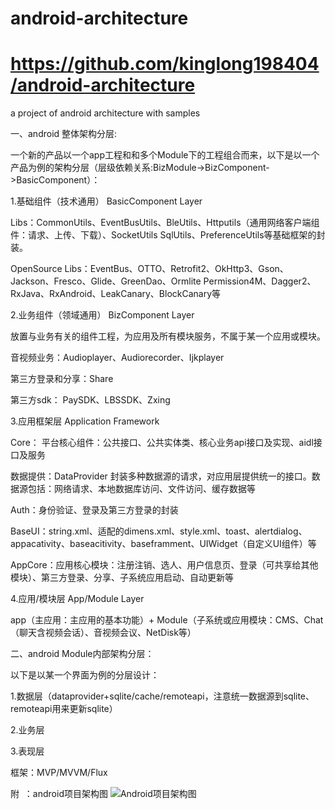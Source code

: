 # android-architecture
# https://github.com/kinglong198404/android-architecture
a project of android architecture with samples

一、android 整体架构分层: 

一个新的产品以一个app工程和和多个Module下的工程组合而来，以下是以一个产品为例的架构分层（层级依赖关系:BizModule->BizComponent->BasicComponent）：

    
1.基础组件（技术通用） BasicComponent Layer 

 Libs：CommonUtils、EventBusUtils、BleUtils、Httputils（通用网络客户端组件：请求、上传、下载）、SocketUtils
       SqlUtils、PreferenceUtils等基础框架的封装。
  
 OpenSource Libs：EventBus、OTTO、Retrofit2、OkHttp3、Gson、Jackson、Fresco、Glide、GreenDao、Ormlite
       Permission4M、Dagger2、RxJava、RxAndroid、LeakCanary、BlockCanary等
       
2.业务组件（领域通用） BizComponent Layer

  放置与业务有关的组件工程，为应用及所有模块服务，不属于某一个应用或模块。
  
  音视频业务：Audioplayer、Audiorecorder、Ijkplayer
  
  第三方登录和分享：Share 
  
  第三方sdk： PaySDK、LBSSDK、Zxing
  
3.应用框架层 Application Framework

 Core： 平台核心组件：公共接口、公共实体类、核心业务api接口及实现、aidl接口及服务
 
 数据提供：DataProvider 封装多种数据源的请求，对应用层提供统一的接口。数据源包括：网络请求、本地数据库访问、文件访问、缓存数据等
 
 Auth：身份验证、登录及第三方登录的封装

 BaseUI：string.xml、适配的dimens.xml、style.xml、toast、alertdialog、appacativity、baseacitivity、baseframment、UIWidget（自定义UI组件）等

 AppCore：应用核心模块：注册注销、选人、用户信息页、登录（可共享给其他模块）、第三方登录、分享、子系统应用启动、自动更新等
 

4.应用/模块层  App/Module Layer

app（主应用：主应用的基本功能）+ Module（子系统或应用模块：CMS、Chat（聊天含视频会话）、音视频会议、NetDisk等）

二、android Module内部架构分层：

以下是以某一个界面为例的分层设计：

1.数据层（dataprovider+sqlite/cache/remoteapi，注意统一数据源到sqlite、remoteapi用来更新sqlite）

2.业务层 

3.表现层

框架：MVP/MVVM/Flux
  

附  ：android项目架构图
![Android项目架构图](https://github.com/kinglong198404/android-architecture/blob/master/android-architecture.png)
